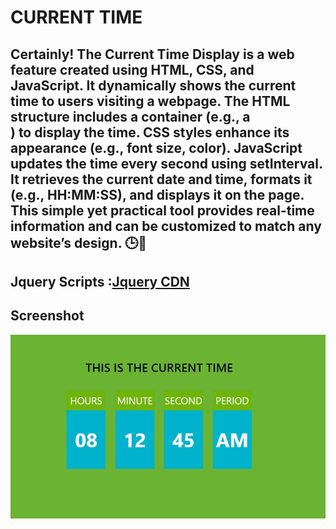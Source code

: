 # CURRENT TIME
## Certainly! The Current Time Display is a web feature created using HTML, CSS, and JavaScript. It dynamically shows the current time to users visiting a webpage. The HTML structure includes a container (e.g., a <div>) to display the time. CSS styles enhance its appearance (e.g., font size, color). JavaScript updates the time every second using setInterval. It retrieves the current date and time, formats it (e.g., HH:MM:SS), and displays it on the page. This simple yet practical tool provides real-time information and can be customized to match any website’s design. 🕒🌟

## Jquery Scripts :[Jquery CDN](https://releases.jquery.com/)

## Screenshot
![Current Time](/current%20time.png)